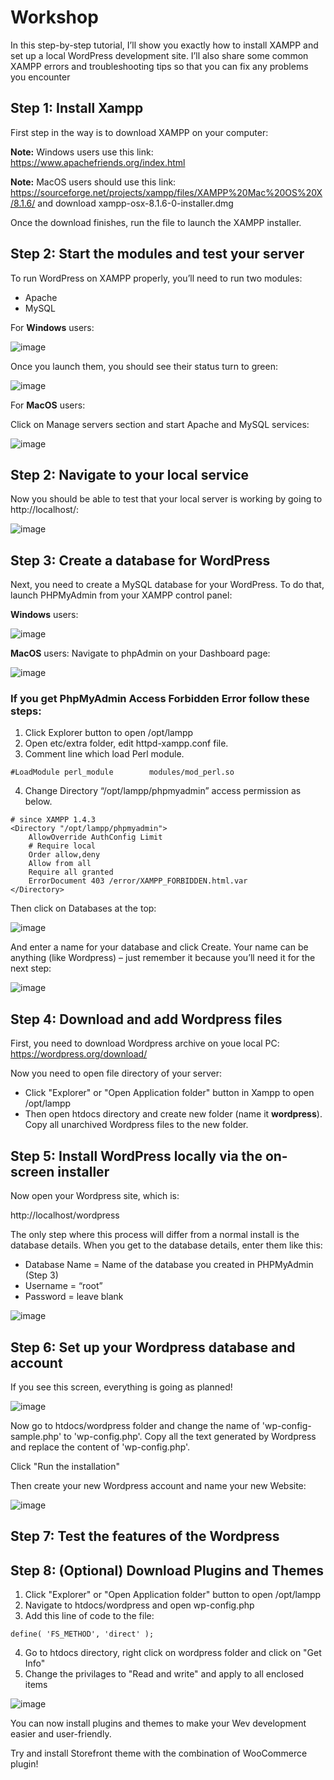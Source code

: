 # Workshop
In this step-by-step tutorial, I’ll show you exactly how to install XAMPP and set up a local WordPress development site. I’ll also share some common XAMPP errors and troubleshooting tips so that you can fix any problems you encounter
## Step 1: Install Xampp
First step in the way is to download XAMPP on your computer: 

**Note:** Windows users use this link: https://www.apachefriends.org/index.html

**Note:** MacOS users should use this link: https://sourceforge.net/projects/xampp/files/XAMPP%20Mac%20OS%20X/8.1.6/ and download xampp-osx-8.1.6-0-installer.dmg

Once the download finishes, run the file to launch the XAMPP installer.

## Step 2: Start the modules and test your server
To run WordPress on XAMPP properly, you’ll need to run two modules:
- Apache
- MySQL

For **Windows** users:

![image](https://user-images.githubusercontent.com/75443246/171029459-b08b8e36-3047-447a-8595-39f269b958d7.png)

Once you launch them, you should see their status turn to green:

![image](https://user-images.githubusercontent.com/75443246/171029605-0c0f010c-298a-417e-8b15-d27fdcbf3fd2.png)

For **MacOS** users:

Click on Manage servers section and start Apache and MySQL services:

![image](https://user-images.githubusercontent.com/75443246/172062019-fb5e0ff1-6849-49c3-866e-590ad46c2daf.png)

## Step 2: Navigate to your local service
Now you should be able to test that your local server is working by going to http://localhost/:

![image](https://user-images.githubusercontent.com/75443246/171030234-83f069d1-7635-4c41-a1a2-8ae333d56e35.png)

## Step 3: Create a database for WordPress

Next, you need to create a MySQL database for your WordPress. To do that, launch PHPMyAdmin from your XAMPP control panel:

**Windows** users:

![image](https://user-images.githubusercontent.com/75443246/171030629-234b94b1-eea2-46f4-bc20-a6f3e58fdf56.png)


**MacOS** users:
Navigate to phpAdmin on your Dashboard page:

![image](https://user-images.githubusercontent.com/75443246/172154947-bd5e8708-8ba1-4e8f-9362-ac29e7f94c64.png)

### If you get PhpMyAdmin Access Forbidden Error follow these steps:
1. Click Explorer button to open /opt/lampp
2. Open etc/extra folder, edit httpd-xampp.conf file.
3. Comment line which load Perl module.
```
#LoadModule perl_module        modules/mod_perl.so
```
4. Change Directory “/opt/lampp/phpmyadmin” access permission as below.
```
# since XAMPP 1.4.3
<Directory "/opt/lampp/phpmyadmin">
    AllowOverride AuthConfig Limit
    # Require local
    Order allow,deny
    Allow from all
    Require all granted
    ErrorDocument 403 /error/XAMPP_FORBIDDEN.html.var
</Directory>
```

Then click on Databases at the top:

![image](https://user-images.githubusercontent.com/75443246/171031144-f516dbe0-ccde-42f8-b4a6-bd5fd8db8594.png)

And enter a name for your database and click Create. Your name can be anything (like Wordpress) – just remember it because you’ll need it for the next step:

![image](https://user-images.githubusercontent.com/75443246/171031184-c7262d6e-163f-4ab2-a678-bf944914203d.png)

## Step 4: Download and add Wordpress files
First, you need to download Wordpress archive on youe local PC: https://wordpress.org/download/

Now you need to open file directory of your server:

- Click "Explorer" or "Open Application folder" button in Xampp to open /opt/lampp
- Then open htdocs directory and create new folder (name it **wordpress**). Copy all unarchived Wordpress files to the new folder.
## Step 5: Install WordPress locally via the on-screen installer
Now open your Wordpress site, which is:

http://localhost/wordpress

The only step where this process will differ from a normal install is the database details. When you get to the database details, enter them like this:
- Database Name = Name of the database you created in PHPMyAdmin (Step 3)
- Username = “root”
- Password = leave blank

![image](https://user-images.githubusercontent.com/75443246/171044639-0204cb55-9509-409f-a0c1-4295f50f7eba.png)

## Step 6: Set up your Wordpress database and account
If you see this screen, everything is going as planned!

![image](https://user-images.githubusercontent.com/75443246/171045337-422dd27e-8e0c-42c0-95db-80a846e6fe2d.png)

Now go to htdocs/wordpress folder and change the name of 'wp-config-sample.php' to 'wp-config.php'. Copy all the text generated by Wordpress and replace the content of 'wp-config.php'. 

Click "Run the installation"

Then create your new Wordpress account and name your new Website:

![image](https://user-images.githubusercontent.com/75443246/171046027-8fb0e52a-1c88-43ce-94ee-748bebe371ca.png)

## Step 7: Test the features of the Wordpress

## Step 8: (Optional) Download Plugins and Themes
1. Click "Explorer" or "Open Application folder" button to open /opt/lampp
2. Navigate to htdocs/wordpress and open wp-config.php
3. Add this line of code to the file:
```
define( 'FS_METHOD', 'direct' );
```
4. Go to htdocs directory, right click on wordpress folder and click on "Get Info"
5. Change the privilages to "Read and write" and apply to all enclosed items

![image](https://user-images.githubusercontent.com/75443246/172061973-03652571-7d6c-43c1-9011-ee30a957d290.png)


You can now install plugins and themes to make your Wev development easier and user-friendly.

Try and install Storefront theme with the combination of WooCommerce plugin!
